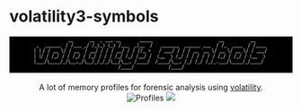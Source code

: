 # volatility3-symbols

![](./.github/banner.png)

<p align="center">
  A lot of memory profiles for forensic analysis using <a href="https://github.com/volatility-foundation/volatility">volatility</a>.
  <br>
  <img alt="Profiles" src="https://img.shields.io/badge/profiles-460-brightgreen">
  <a href="https://twitter.com/intent/follow?screen_name=podalirius_" title="Follow"><img src="https://img.shields.io/twitter/follow/podalirius_?label=Podalirius&style=social"></a>
  <br>
</p>

